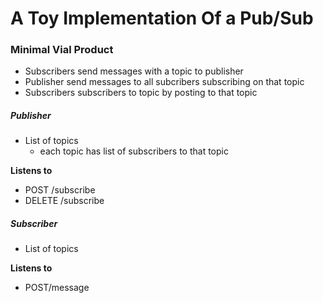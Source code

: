 # A Toy Implementation Of a Pub/Sub

### Minimal Vial Product

- Subscribers send messages with a topic to publisher
- Publisher send messages to all subcribers subscribing on that topic
- Subscribers subscribers to topic by posting to that topic

##### Publisher
* List of topics
  * each topic has list of subscribers to that topic

**Listens to**
* POST /subscribe
* DELETE /subscribe


##### Subscriber
* List of topics

**Listens to**
* POST/message

